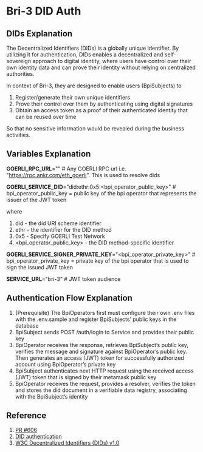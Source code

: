 # Bri-3 DID Auth

## DIDs Explanation

The Decentralized Identifiers (DIDs) is a globally unique identifier. By utilizing it for authentication, DIDs enables a decentralized and self-sovereign approach to digital identity, where users have control over their own identity data and can prove their identity without relying on centralized authorities.

In context of Bri-3, they are designed to enable users (BpiSubjects) to

1. Register/generate their own unique identifiers
2. Prove their control over them by authenticating using digital signatures
3. Obtain an access token as a proof of their authenticated identity that can be reused over time

So that no sensitive information would be revealed during the business activities.

## Variables Explanation

**GOERLI_RPC_URL**="" # Any GOERLI RPC url i.e. "https://rpc.ankr.com/eth_goerli". This is used to resolve dids

**GOERLI_SERVICE_DID**="did:ethr:0x5:<bpi_operator_public_key>" # bpi_operator_public_key = public key of the bpi operator that represents the issuer of the JWT token

where 
1. did - the did URI scheme identifier
2. ethr - the identifier for the DID method
3. 0x5 - Specify GOERLI Test Network
4. <bpi_operator_public_key> - the DID method-specific identifier

**GOERLI_SERVICE_SIGNER_PRIVATE_KEY**="<bpi_operator_private_key>" # bpi_operator_private_key = private key of the bpi operator that is used to sign the issued JWT token

**SERVICE_URL**="bri-3" # JWT token audience

## Authentication Flow Explanation

1. (Prerequisite) The BpiOperators first must configure their own .env files with the .env.sample and register BpiSubjects’ public keys in the database
2. BpiSubject sends POST /auth/login to Service and provides their public key
3. BpiOperator receives the response, retrieves BpiSubject’s public key, verifies the message and signature against BpiOperator’s public key. Then generates an access (JWT) token for successfully authorized account using BpiOperator’s private key
4. BpiSubject authenticates next HTTP request using the received access (JWT) token that is signed by their metamask public key
5. BpiOperator receives the request, provides a resolver, verifies the token and stores the did document in a verifiable data registry, associating with the BpiSubject’s identity

## Reference
1. [PR #606](https://github.com/eea-oasis/baseline/pull/606)
2. [DID authentication](https://rsksmart.github.io/rif-identity-docs/ssi/specs/did-auth.html#how-to-send-tokens)
3. [W3C Decentralized Identifiers (DIDs) v1.0](https://www.w3.org/TR/did-core/#dfn-did-subjects)